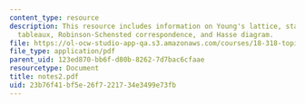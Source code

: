 ```yaml
---
content_type: resource
description: This resource includes information on Young's lattice, standard Young
  tableaux, Robinson-Schensted correspondence, and Hasse diagram.
file: https://ol-ocw-studio-app-qa.s3.amazonaws.com/courses/18-318-topics-in-algebraic-combinatorics-spring-2006/23b76f41bf5e26f7221734e3499e73fb_notes2.pdf
file_type: application/pdf
parent_uid: 123ed870-bb6f-d80b-8262-7d7bac6cfaae
resourcetype: Document
title: notes2.pdf
uid: 23b76f41-bf5e-26f7-2217-34e3499e73fb
---
```

